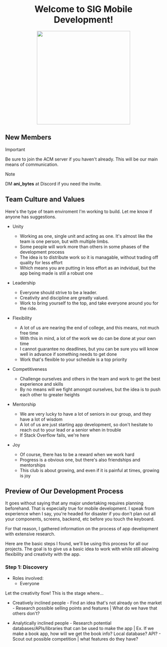 <h1 align="center">Welcome to SIG Mobile Development!</h1>
<p align="center">
  <img src="https://user-images.githubusercontent.com/74038190/212749443-0810e511-4f46-4492-96aa-3c110d7bc41a.gif" width=300 height=300/>
</p>


## New Members

> [!IMPORTANT]
> Be sure to join the ACM server if you haven't already. This will be our main means of communication.

> [!NOTE]
> DM **ani_bytes** at Discord if you need the invite.

## Team Culture and Values
Here's the type of team enviroment I'm working to build. Let me know if anyone has suggestions.

- Unity
    - Working as one, single unit and acting as one. It's almost like the team is one person, but with multiple limbs. 
    - Some people will work more than others in some phases of the development process
    - The idea is to distribute work so it is managable, without trading off quality for less effort
    - Which means you are putting in less effort as an indvidual, but the app being made is still a robust one
      
- Leadership
    - Everyone should strive to be a leader.
    - Creativity and discipline are greatly valued.
    - Work to bring yourself to the top, and take everyone around you for the ride.
      
- Flexibility
    - A lot of us are nearing the end of college, and this means, not much free time
    - With this in mind, a lot of the work we do can be done at your own time
    - I cannot guarantee no deadlines, but you can be sure you will know well in advance if something needs to get done
    - Work that's flexible to your schedule is a top priority

- Competitiveness
    - Challenge ourselves and others in the team and work to get the best experience and skills
    - By no means will we fight amongst ourselves, but the idea is to push each other to greater heights

- Mentorship
    - We are very lucky to have a lot of seniors in our group, and they have a lot of wisdom
    - A lot of us are just starting app development, so don't hesitate to reach out to your lead or a senior when in trouble
    - If Stack Overflow fails, we're here

- Joy
    - Of course, there has to be a reward when we work hard
    - Progress is a obvious one, but there's also friendships and mentorships
    - This club is about growing, and even if it is painful at times, growing is joy

   
## Preview of Our Development Process
It goes without saying that any major undertaking requires planning beforehand. That is especially true for mobile development. I speak from experience when I say, you're headed for disaster if you don't plan out all your components, screens, backend, etc before you touch the keyboard. 

For that reason, I gathered information on the process of app development with extensive research. 

Here are the basic steps I found, we'll be using this process for all our projects. The goal is to give us a basic idea to work with while still allowing flexibility and creativity with the app.

### Step 1: Discovery
- Roles involved:
  - Everyone
 
Let the creativity flow! This is the stage where...
  - Creatively inclined people
        - Find an idea that's not already on the market
        - Research possible selling points and features | What do we have that others don't?

  - Analytically inclined people
        - Research potential databases/APIs/libraries that can be used to make the app | Ex. If we make a book app, how will we get the book info? Local database? API?
        - Scout out possible competition | what features do they have?
  
